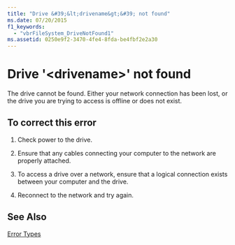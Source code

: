 ```yaml
---
title: "Drive &#39;&lt;drivename&gt;&#39; not found"
ms.date: 07/20/2015
f1_keywords: 
  - "vbrFileSystem_DriveNotFound1"
ms.assetid: 0250e9f2-3470-4fe4-8fda-be4fbf2e2a30
---
```

# Drive &#39;&lt;drivename&gt;&#39; not found
The drive cannot be found. Either your network connection has been lost, or the drive you are trying to access is offline or does not exist.  
  
## To correct this error  
  
1. Check power to the drive.  
  
2. Ensure that any cables connecting your computer to the network are properly attached.  
  
3. To access a drive over a network, ensure that a logical connection exists between your computer and the drive.  
  
4. Reconnect to the network and try again.  
  
## See Also  
 [Error Types](../../visual-basic/programming-guide/language-features/error-types.md)  

